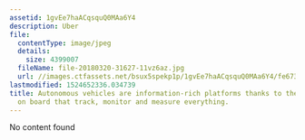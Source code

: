 ```yaml
---
assetid: 1gvEe7haACqsquQ0MAa6Y4
description: Uber
file:
  contentType: image/jpeg
  details:
    size: 4399007
  fileName: file-20180320-31627-11vz6az.jpg
  url: //images.ctfassets.net/bsux5spekp1p/1gvEe7haACqsquQ0MAa6Y4/fe6733ded77a2c1c1d834441d2311bac/file-20180320-31627-11vz6az.jpg
lastmodified: 1524652336.034739
title: Autonomous vehicles are information-rich platforms thanks to the range of sensors
  on board that track, monitor and measure everything.
---
```

No content found